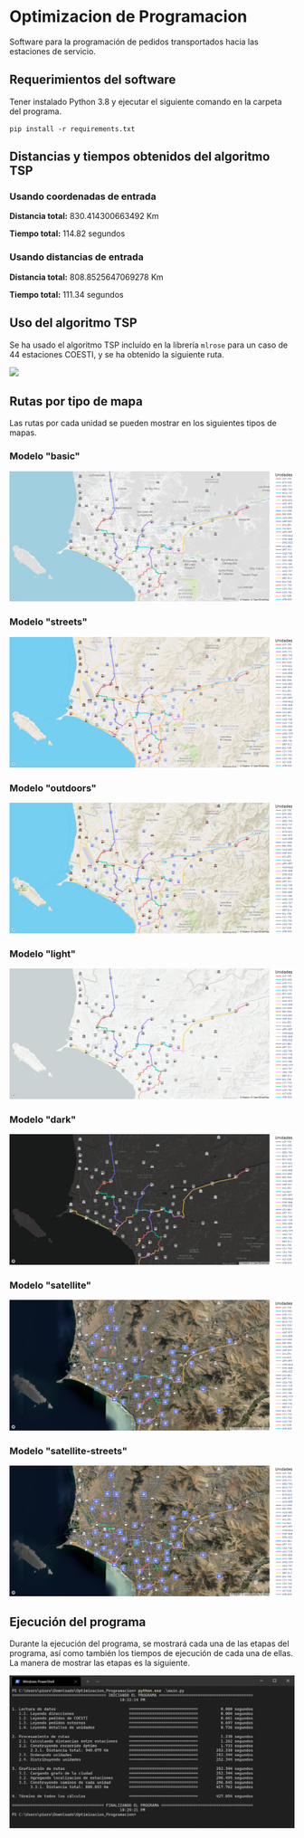 # Optimizacion de Programacion
Software para la programación de pedidos transportados hacia las estaciones de servicio.

## Requerimientos del software
Tener instalado Python 3.8 y ejecutar el siguiente comando en la carpeta del programa.
```
pip install -r requirements.txt
```

## Distancias y tiempos obtenidos del algoritmo TSP
### Usando coordenadas de entrada
**Distancia total:** 830.414300663492 Km

**Tiempo total:** 114.82 segundos

### Usando distancias de entrada
**Distancia total:** 808.8525647069278 Km

**Tiempo total:** 111.34 segundos

## Uso del algoritmo TSP
Se ha usado el algoritmo TSP incluído en la librería ```mlrose``` para un caso de 44 estaciones COESTI, y se ha
obtenido la siguiente ruta.

![](imagenes_mapas/recorrido-TSP.gif)

## Rutas por tipo de mapa
Las rutas por cada unidad se pueden mostrar en los siguientes tipos de mapas.

### Modelo "basic"
![](imagenes_mapas/rutas-basic.png "Modelo basic")

### Modelo "streets"
![](imagenes_mapas/rutas-streets.png "Modelo streets")

### Modelo "outdoors"
![](imagenes_mapas/rutas-outdoors.png "Modelo outdoors")

### Modelo "light"
![](imagenes_mapas/rutas-light.png "Modelo light")

### Modelo "dark"
![](imagenes_mapas/rutas-dark.png "Modelo dark")

### Modelo "satellite"
![](imagenes_mapas/rutas-satellite.png "Modelo satellite")

### Modelo "satellite-streets"
![](imagenes_mapas/rutas-satellite-streets.png "Modelo satellite-streets")

## Ejecución del programa
Durante la ejecución del programa, se mostrará cada una de las etapas del
programa, así como también los tiempos de ejecución de cada una de ellas. La manera
de mostrar las etapas es la siguiente.

![](imagenes_mapas/ejecucion-programa.png)
